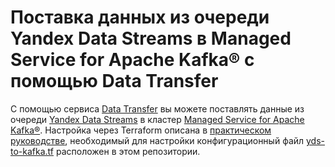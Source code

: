 # Поставка данных из очереди Yandex Data Streams в Managed Service for Apache Kafka® с помощью Data Transfer

С помощью сервиса [Data Transfer](https://yandex.cloud/ru/docs/data-transfer) вы можете поставлять данные из очереди [Yandex Data Streams](https://yandex.cloud/ru/docs/data-streams) в кластер [Managed Service for Apache Kafka®](https://yandex.cloud/ru/docs/managed-kafka/). Настройка через Terraform описана в [практическом руководстве](https://yandex.cloud/ru/docs/data-transfer/tutorials/yds-to-kafka), необходимый для настройки конфигурационный файл [yds-to-kafka.tf](https://github.com/yandex-cloud-examples/yc-data-transfer-from-yds-to-kafka/blob/main/yds-to-kafka.tf) расположен в этом репозитории.
